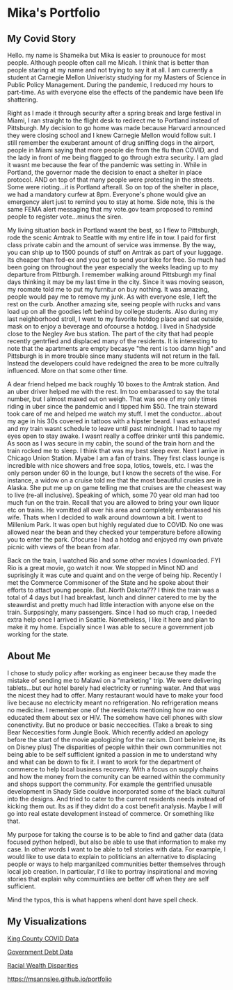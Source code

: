 #  Mika's Portfolio

## My Covid Story
  Hello. my name is Shameika but Mika is easier to prounouce for most people. Although people often call me Micah. I think that is better than people staring at my name and not trying to say it at all. I am currently a student at Carnegie Mellon Univeristy studying for my Masters of Science in Public Policy Management. During the pandemic, I reduced my hours to part-time. As with everyone else the effects of the pandemic have been life shattering.  

  Right as I made it through security after a spring break and large festival in Miami, I ran straight to the flight desk to redirect me to Portland instead of Pittsburgh.  My decision to go home was made because Harvard announced they were closing school and I knew Carnegie Mellon would follow suit. I still remember the exuberant amount of drug sniffing dogs in the airport, people in Miami saying that more people die from the flu than COVID, and the lady in front of me being flagged to go through extra security. I am glad it wasnt me because the fear of the pandemic was setting in. While in Portland, the governor made the decision to enact a shelter in place protocol. AND on top of that many people were protesting in the streets. Some were rioting...it is Portland afterall. So on top of the shelter in place, we had a mandatory curfew at 8pm. Everyone's phone would give an emergency alert just to remind you to stay at home. Side note, this is the same FEMA alert messaging that my vote.gov team proposed to remind people to register vote...minus the siren. 
  
   My living situation back in  Portland wasnt the best, so I flew to Pittsburgh, rode the scenic Amtrak to Seattle with my entire life in tow. I paid for first class private cabin and the amount of service was immense. By the way, you can ship up to 1500 pounds of stuff on Amtrak as part of your luggage. Its cheaper than fed-ex and you get to send your bike for free. So much had been going on throughout the year especially the weeks leading up to my departure from Pittburgh. I remember walking around Pittsburgh my final days thinking it may be my last time in the city. Since it was moving season, my roomate told me to put my furnitur on buy nothing. It was amazing, people would pay me to remove my junk. As with everyone esle, I left the rest on the curb. Another amazing site, seeing people with rucks and vans load up on all the goodies left behind by college students. Also during my last neighborhood stroll, I went to my favorite hotdog place and sat outside, mask on to enjoy a beverage and ofcourse a hotdog. I lived in Shadyside close to the Negley Ave bus station. The part of the city that had people recently gentrfied and displaced many of the residents. It is interesting to note that the apartments are empty becasye "the rent is too damn high" and Pittsburgh is in more trouble since many students will not return in the fall. Instead the developers could have redeigned the area to be more cultrally influenced. More on that some other time. 
   
   A dear friend helped me back roughly 10 boxes to the Amtrak station. And an uber driver helped me with the rest. Im too embarassed to say the total number, but I almost maxed out on weigh. That was one of my only times riding in uber since the pandemic and I tipped him $50. The train steward took care of me and helped me watch my stuff. I met the conductor...about my age in his 30s covered in tattoos with a hipster beard. I was exhausted and my train wasnt schedule to leave until past mindnight. I had to tape my eyes open to stay awake. I wasnt really a coffee drinker until this pandemic. As soon as I was secure in my cabin, the sound of the train horn and the train rocked me to sleep. I think that was my best sleep ever. Next I arrive in Chicago Union Station. Myabe I am a fan of trains. They first class lounge is incredible with nice showers and free sopa, lotios, towels, etc. I was the only person under 60 in the lounge, but I know the secrets of the wise. For instance, a widow on a cruise told me that the most beautiful crusies are in Alaska. She put me up on game telling me that cruises are the cheasest way to live (re-all inclusive). Speaking of which, some 70 year old man had too much fun on the train. Recall that you are allowed to bring your own liquor etc on trains. He vomitted all over his area and completely embarassed his wife. Thats when I decided to walk around downtown a bit. I went to Millenium Park. It was open but highly regulated due to COVID. No one was allowed near the bean and they checked your temperature before allowing you to enter the park. Ofocurse I had a hotdog and enjoyed my own private picnic with views of the bean from afar. 
   
   Back on the train, I watched Rio and some other movies I downloaded. FYI Rio is a great movie, go watch it now. We stopped in Minot ND and suprisingly it was cute and quaint and on the verge of being hip. Recently I met the Commerce Commisoner of the State and he spoke about their efforts to attact young people. But..North Dakota??? I think the train was a total of 4 days but I had breakfast, lunch and dinner catered to me by the steawrdist and pretty much had little interaction with anyone else on the train. Surppsingly, many passengers. Since I had so much crap, I needed extra help once I arrived in Seattle. Nonetheless, I like it here and plan to make it my home. Espcially since I was able to secure a government job working for the state. 


## About Me

I chose to study policy after working as engineer because they made the mistake of sending me to Malawi on a "marketing" trip. We were delivering tablets...but our hotel barely had electricity or running water. And that was the nicest they had to offer. Many restaurant would have to make your food live because no electricity meant no refrigeration. No refrigeration means no medicine. I remember one of the residents mentioning how no one educated them about sex or HIV. The somehow have cell phones with slow conenctivity. But no produce or basic neccecities. (Take a break to sing Bear Neccesities form Jungle Book. Which recently added an apology before the start of the movie apologizing for the racism. Dont beleive me, its on Disney plus) The disparities of people within their own communities not being able to be self sufficient ignited a passion in me to understand why and what can be down to fix it. I want to work for the department of commerce to help local business recovery. With a focus on supply chains and how the money from the comunity can be earned within the community and shops support the community. For example the gentrified unusable development in Shady Side couldve incorporated some of the black cultural into the designs. And tried to cater to the current residents needs instead of kicking them out. Its as if they didnt do a cost benefit analysis. Maybe I will go into real estate development instead of commerce. Or something like that. 

My purpose for taking the course is to be able to find and gather data (data focused python helped), but also be able to use that information to make my case. In other words I want to be able to tell stories with data. For example, I would like to use data to explain to politicians an alternative to displacing people or ways to help marganilzed communities better themselves through local job creation. In particular, I'd like to portray inspirational and moving stories that explain why commuintiies are better off when they are self sufficient. 

Mind the typos, this is what happens whenI dont have spell check. 

## My Visualizations

[King County COVID Data](kingcountycovid.md)

[Government Debt Data](/govdebt.md)

[Racial Wealth Disparities](DesignCritique.md)

https://msannslee.github.io/portfolio
